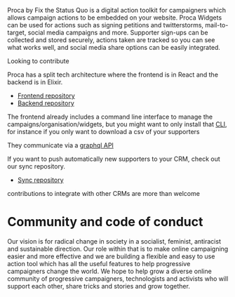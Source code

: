 Proca by Fix the Status Quo is a digital action toolkit for campaigners which allows campaign actions to be embedded on your website. 
Proca Widgets can be used for actions such as signing petitions and twitterstorms, mail-to-target, social media campaigns and more. 
Supporter sign-ups can be collected and stored securely, actions taken are tracked so you can see what works well, and social media share options can be easily integrated.

Looking to contribute

Proca has a split tech architecture where the frontend is in React and the backend is in Elixir.

- [Frontend repository](https://github.com/fixthestatusquo/proca)
- [Backend repository](https://github.com/fixthestatusquo/proca-server)

The frontend already includes a command line interface to manage the campaigns/organisation/widgets, but you might want to only install that [CLI](https://github.com/fixthestatusquo/proca-cli), for instance if you only want to download a csv of your supporters


They communicate via a [graphql API](https://doc.proca.app/welcome)

If you want to push automatically new supporters to your CRM, check out our sync repository.

- [Sync repository](https://github.com/fixthestatusquo/proca-sync)

contributions to integrate with other CRMs are more than welcome

# Community and code of conduct

Our vision is for radical change in society in a socialist, feminist, antiracist and sustainable direction. Our role within that is to make online campaigning easier and more effective and we are building a flexible and easy to use action tool which has all the useful features to help progressive campaigners change the world. We hope to help grow a diverse online community of progressive campaigners, technologists and activists who will support each other, share tricks and stories and grow together.
